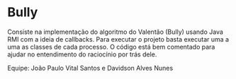 # Bully
Consiste na implementação do algoritmo do Valentão (Bully) usando Java RMI com a ideia de callbacks.
Para executar o projeto basta executar uma a uma as classes de cada processo. 
O código está bem comentado para ajudar no entendimento do raciocínio por trás dele.

Equipe: João Paulo Vital Santos e Davidson Alves Nunes
